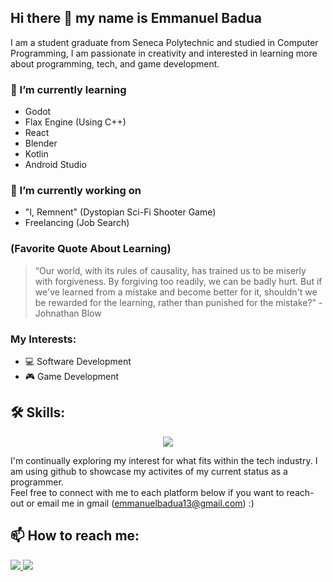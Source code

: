 ## Hi there 👋 my name is Emmanuel Badua 

I am a student graduate from Seneca Polytechnic and studied in Computer Programming, I am passionate in creativity and interested in learning more about programming, tech, and game development. <br>

### 🌱 I’m currently learning
- Godot
- Flax Engine (Using C++)
- React
- Blender
- Kotlin
- Android Studio

### 🔭 I’m currently working on
- "I, Remnent" (Dystopian Sci-Fi Shooter Game)
- Freelancing (Job Search)

### (Favorite Quote About Learning)
> “Our world, with its rules of causality, has trained us to be miserly with forgiveness. By forgiving too readily, we can be badly hurt. But if we've learned from a mistake and become better for it, shouldn't we be rewarded for the learning, rather than punished for the mistake?” - Johnathan Blow

### My Interests:
- :computer: Software Development
- :video_game: Game Development

## 🛠️ Skills:
<p align="center">
  <a href="https://skillicons.dev">  
     <img src="https://skillicons.dev/icons?i=cpp,c,unity,python,javascript,godot,html,css,sql,mongodb,react,express,nodejs,vscode,git,github,blender,rider&perline=10&theme=dark"/>
  </a>
</p>

I'm continually exploring my interest for what fits within the tech industry. I am using github to showcase my activites of my current status as a programmer. <br>
Feel free to connect with me to each platform below if you want to reach-out or email me in gmail (emmanuelbadua13@gmail.com) :)

## 📫 How to reach me:
<p>
  <a href="https://www.instagram.com/_emman.b._/">  
     <img src="https://skillicons.dev/icons?i=instagram&perline=10&theme=dark"/>
  </a>
  <a href="https://www.linkedin.com/in/emmanuel-badua-a46594313/">  
     <img src="https://skillicons.dev/icons?i=linkedin&perline=10&theme=dark"/>
  </a>
</p>
<!--
**ebadua-e/ebadua-e** is a ✨ _special_ ✨ repository because its `README.md` (this file) appears on your GitHub profile.

Here are some ideas to get you started:

- 🔭 I’m currently working on ...
- 🌱 I’m currently learning ...
- 👯 I’m looking to collaborate on ...
- 🤔 I’m looking for help with ...
- 💬 Ask me about ...
- 📫 How to reach me: ...
- 😄 Pronouns: ...
- ⚡ Fun fact: ...
-->
